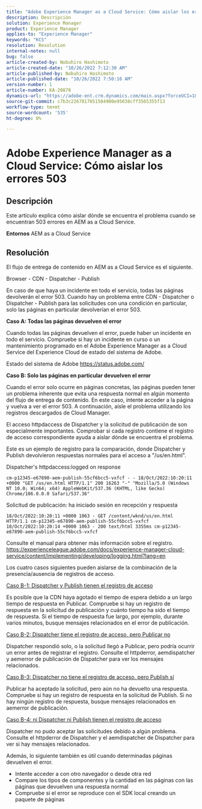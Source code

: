 ```yaml
---
title: "Adobe Experience Manager as a Cloud Service: Cómo aislar los errores 503"
description: Descripción
solution: Experience Manager
product: Experience Manager
applies-to: "Experience Manager"
keywords: "KCS"
resolution: Resolution
internal-notes: null
bug: false
article-created-by: Nobuhiro Hashimoto
article-created-date: "10/26/2022 7:12:30 AM"
article-published-by: Nobuhiro Hashimoto
article-published-date: "10/26/2022 7:50:16 AM"
version-number: 1
article-number: KA-20878
dynamics-url: "https://adobe-ent.crm.dynamics.com/main.aspx?forceUCI=1&pagetype=entityrecord&etn=knowledgearticle&id=39e32a88-fd54-ed11-bba2-6045bd006b4b"
source-git-commit: c7b3c2267817651504900e95038cff3565355f13
workflow-type: tm+mt
source-wordcount: '535'
ht-degree: 0%

---
```


# Adobe Experience Manager as a Cloud Service: Cómo aislar los errores 503

## Descripción


Este artículo explica cómo aislar dónde se encuentra el problema cuando se encuentran 503 errores en AEM as a Cloud Service.

<b>Entornos</b>
AEM as a Cloud Service


## Resolución


El flujo de entrega de contenido en AEM as a Cloud Service es el siguiente.

Browser - CDN - Dispatcher - Publish

En caso de que haya un incidente en todo el servicio, todas las páginas devolverán el error 503. Cuando hay un problema entre CDN - Dispatcher o Dispatcher - Publish para las solicitudes con una condición en particular, solo las páginas en particular devolverían el error 503.

<b>Caso A: Todas las páginas devuelven el error</b>

Cuando todas las páginas devuelven el error, puede haber un incidente en todo el servicio. Compruebe si hay un incidente en curso o un mantenimiento programado en el Adobe Experience Manager as a Cloud Service del Experience Cloud de estado del sistema de Adobe.

Estado del sistema de Adobe https://status.adobe.com/

<b>Caso B: Solo las páginas en particular devuelven el error</b>

Cuando el error solo ocurre en páginas concretas, las páginas pueden tener un problema inherente que evita una respuesta normal en algún momento del flujo de entrega de contenido. En este caso, intente acceder a la página y vuelva a ver el error 503. A continuación, aísle el problema utilizando los registros descargados de Cloud Manager.

El acceso httpdaccess de Dispatcher y la solicitud de publicación de son especialmente importantes. Comprobar si cada registro contiene el registro de acceso correspondiente ayuda a aislar dónde se encuentra el problema.

Este es un ejemplo de registro para la comparación, donde Dispatcher y Publish devolvieron respuestas normales para el acceso a &quot;/us/en.html&quot;.

Dispatcher&#39;s httpdaccess:logged on response


```
cm-p12345-e67890-aem-publish-55cf6bcc5-vxfcf - - 18/Oct/2022:10:20:11 +0000 "GET /us/en.html HTTP/1.1" 200 16263 "-" "Mozilla/5.0 (Windows NT 10.0; Win64; x64) AppleWebKit/537.36 (KHTML, like Gecko) Chrome/106.0.0.0 Safari/537.36"
```




Solicitud de publicación: ha iniciado sesión en recepción y respuesta


```
18/Oct/2022:10:20:11 +0000 1063 - GET /content/wknd/us/en.html HTTP/1.1 cm-p12345-e67890-aem-publish-55cf6bcc5-vxfcf
18/Oct/2022:10:20:14 +0000 1063 - 200 text/html 3355ms cm-p12345-e67890-aem-publish-55cf6bcc5-vxfcf
```




Consulte el manual para obtener más información sobre el registro.
https://experienceleague.adobe.com/docs/experience-manager-cloud-service/content/implementing/developing/logging.html?lang=en

Los cuatro casos siguientes pueden aislarse de la combinación de la presencia/ausencia de registros de acceso.

<u>Caso B-1: Dispatcher y Publish tienen el registro de acceso</u>

Es posible que la CDN haya agotado el tiempo de espera debido a un largo tiempo de respuesta en Publicar. Compruebe si hay un registro de respuesta en la solicitud de publicación y cuánto tiempo ha sido el tiempo de respuesta. Si el tiempo de respuesta fue largo, por ejemplo, durante varios minutos, busque mensajes relacionados en el error de publicación.

<u>Caso B-2: Dispatcher tiene el registro de acceso, pero Publicar no</u>

Dispatcher respondió solo, o la solicitud llegó a Publicar, pero podría ocurrir un error antes de registrar el registro. Consulte el httpderror, aemdispatcher y aemerror de publicación de Dispatcher para ver los mensajes relacionados.

<u>Caso B-3: Dispatcher no tiene el registro de acceso, pero Publish sí</u>

Publicar ha aceptado la solicitud, pero aún no ha devuelto una respuesta. Compruebe si hay un registro de respuesta en la solicitud de Publish. Si no hay ningún registro de respuesta, busque mensajes relacionados en aemerror de publicación.

<u>Caso B-4: ni Dispatcher ni Publish tienen el registro de acceso</u>

Dispatcher no pudo aceptar las solicitudes debido a algún problema. Consulte el httpderror de Dispatcher y el aemdispatcher de Dispatcher para ver si hay mensajes relacionados.

Además, lo siguiente también es útil cuando determinadas páginas devuelven el error.

- Intente acceder a con otro navegador o desde otra red
- Compare los tipos de componentes y la cantidad en las páginas con las páginas que devuelven una respuesta normal
- Compruebe si el error se reproduce con el SDK local creando un paquete de páginas



